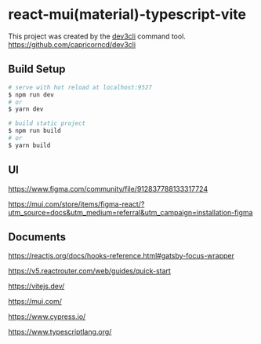 # react-mui(material)-typescript-vite

This project was created by the <a href="https://github.com/capricorncd/dev3cli" target="_blank">dev3cli</a> command tool.
https://github.com/capricorncd/dev3cli

## Build Setup

```bash
# serve with hot reload at localhost:9527
$ npm run dev
# or
$ yarn dev

# build static project
$ npm run build
# or
$ yarn build
```

## UI

https://www.figma.com/community/file/912837788133317724

https://mui.com/store/items/figma-react/?utm_source=docs&utm_medium=referral&utm_campaign=installation-figma

## Documents

https://reactjs.org/docs/hooks-reference.html#gatsby-focus-wrapper

https://v5.reactrouter.com/web/guides/quick-start

https://vitejs.dev/

https://mui.com/

https://www.cypress.io/

https://www.typescriptlang.org/